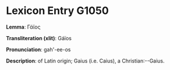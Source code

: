 # Lexicon Entry G1050

**Lemma**: Γάϊος

**Transliteration (xlit)**: Gáïos

**Pronunciation**: gah'-ee-os

**Description**:
of Latin origin; Gaius (i.e. Caius), a Christian:--Gaius.
